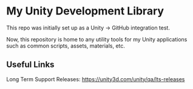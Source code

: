 # My Unity Development Library #

This repo was initially set up as a Unity -> GitHub integration test.

Now, this repository is home to any utility tools for my Unity applications such as common scripts, assets, materials, etc.

## Useful Links ##

Long Term Support Releases:
https://unity3d.com/unity/qa/lts-releases
